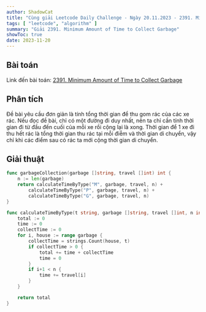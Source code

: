 ```yaml
---
author: ShadowCat
title: "Cùng giải Leetcode Daily Challenge - Ngày 20.11.2023 - 2391. Minimum Amount of Time to Collect Garbage"
tags: [ "leetcode", "algorithm" ]
summary: "Giải 2391. Minimum Amount of Time to Collect Garbage"
showToc: true
date: 2023-11-20
---
```


## Bài toán

Link đến bài toán: [2391. Minimum Amount of Time to Collect Garbage](https://leetcode.com/problems/minimum-amount-of-time-to-collect-garbage/)

## Phân tích

Đề bài yêu cầu đơn giản là tính tổng thời gian để thu gom rác của các xe rác.
Nếu đọc đề bài, chỉ có một đường đi duy nhất, nên ta chỉ cần tính thời gian đi từ đầu đến cuối của mỗi xe rồi cộng lại là xong.
Thời gian để 1 xe đi thu hết rác là tổng thời gian thu rác tại mỗi điễm và thời gian di chuyển, vậy chỉ khi các điểm sau có rác ta mới cộng thời gian di chuyển.


## Giải thuật

```go
func garbageCollection(garbage []string, travel []int) int {
	n := len(garbage)
	return calculateTimeByType("M", garbage, travel, n) +
		calculateTimeByType("P", garbage, travel, n) +
		calculateTimeByType("G", garbage, travel, n)
}

func calculateTimeByType(t string, garbage []string, travel []int, n int) int {
	total := 0
	time := 0
	collectTime := 0
	for i, house := range garbage {
		collectTime = strings.Count(house, t)
		if collectTime > 0 {
			total += time + collectTime
			time = 0
		}
		if i+1 < n {
			time += travel[i]
		}
	}

	return total
}

```